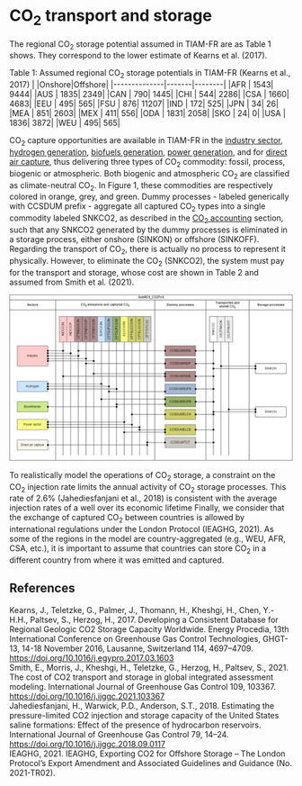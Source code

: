 # CO<sub>2</sub> transport and storage

The regional CO<sub>2</sub> storage potential assumed in TIAM-FR are as Table 1 shows. They correspond to the lower estimate of Kearns et al. (2017).

Table 1: Assumed regional CO<sub>2</sub> storage potentials in TIAM-FR (Kearns et al., 2017)
|              |Onshore|Offshore|
|--------------|-------|--------|
|AFR           |   1543|    9444|
|AUS           |   1835|    2349|
|CAN           |    790|    1445|
|CHI           |    544|    2286|
|CSA           |   1660|    4683|
|EEU           |    495|     565|
|FSU           |    876|   11207|
|IND           |    172|     525|
|JPN           |     34|      26|
|MEA           |    851|    2603|
|MEX           |    411|     556|
|ODA           |   1831|    2058|
|SKO           |     24|       0|
|USA           |   1836|    3872|
|WEU           |    495|     565|

CO<sub>2</sub> capture opportunities are available in TIAM-FR in the [industry sector](/energy-sectors/industry/index.md), [hydrogen generation](/energy-sectors/supply/hydrogen.md), [biofuels generation](/energy-sectors/supply/biofuels.md), [power generation](/energy-sectors/supply/power-sector.md), and for [direct air capture](/backstop/dac/index.md), thus delivering three types of CO<sub>2</sub> commodity: fossil, process, biogenic or atmospheric. Both biogenic and atmospheric CO<sub>2</sub> are classified as climate-neutral CO<sub>2</sub>. In Figure 1, these commodities are respectively colored in orange, grey, and green. Dummy processes - labeled generically with CCSDUM prefix - aggregate all captured CO<sub>2</sub> types into a single commodity labeled SNKCO2, as described in the [CO<sub>2</sub> accounting](CO2-accounting.md) section, such that any SNKCO2 generated by the dummy processes is eliminated in a storage process, either onshore  (SINKON) or offshore (SINKOFF). Regarding the transport of CO<sub>2</sub>, there is actually no process to represent it physically. However, to eliminate the CO<sub>2</sub> (SNKCO2), the system must pay for the transport and storage, whose cost are shown in Table 2 and assumed from Smith et al. (2021).    

![](SubRES_CO2TnS.png)

To realistically model the operations of CO<sub>2</sub> storage, a constraint on the CO<sub>2</sub> injection rate limits the annual activity of CO<sub>2</sub> storage processes. This rate of 2.6% (Jahediesfanjani et al., 2018) is consistent with the average injection rates of a well over its economic lifetime
Finally, we consider that the exchange of captured CO<sub>2</sub> between countries is allowed by international regulations under the London Protocol (IEAGHG, 2021). As some of the regions in the model are country-aggregated (e.g., WEU, AFR, CSA, etc.), it is important to assume that countries can store CO<sub>2</sub> in a different country from where it was emitted and captured.

## References

Kearns, J., Teletzke, G., Palmer, J., Thomann, H., Kheshgi, H., Chen, Y.-H.H., Paltsev, S., Herzog, H., 2017. Developing a Consistent Database for Regional Geologic CO2 Storage Capacity Worldwide. Energy Procedia, 13th International Conference on Greenhouse Gas Control Technologies, GHGT-13, 14-18 November 2016, Lausanne, Switzerland 114, 4697–4709. https://doi.org/10.1016/j.egypro.2017.03.1603  
Smith, E., Morris, J., Kheshgi, H., Teletzke, G., Herzog, H., Paltsev, S., 2021. The cost of CO2 transport and storage in global integrated assessment modeling. International Journal of Greenhouse Gas Control 109, 103367. https://doi.org/10.1016/j.ijggc.2021.103367  
Jahediesfanjani, H., Warwick, P.D., Anderson, S.T., 2018. Estimating the pressure-limited CO2 injection and storage capacity of the United States saline formations: Effect of the presence of hydrocarbon reservoirs. International Journal of Greenhouse Gas Control 79, 14–24. https://doi.org/10.1016/j.ijggc.2018.09.0117  
IEAGHG, 2021. IEAGHG, Exporting CO2 for Offshore Storage – The London Protocol’s Export Amendment and Associated Guidelines and Guidance (No. 2021-TR02).
